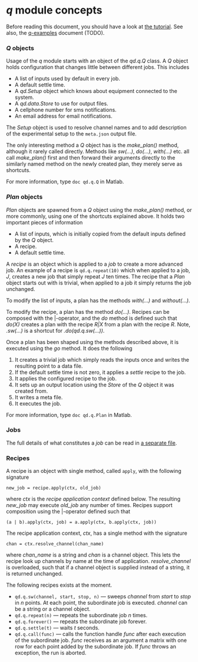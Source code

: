 # *q* module concepts

Before reading this document, you should have a look at [the
tutorial](../../Tutorial.md). See also, the [q-examples](q-examples.md)
document (TODO).

### *Q* objects

Usage of the *q* module starts with an object of the *qd.q.Q* class. A *Q*
object holds configuration that changes little between different jobs. This
includes

* A list of inputs used by default in every job.
* A default settle time.
* A *qd.Setup* object which knows about equipment connected to the system.
* A *qd.data.Store* to use for output files.
* A cellphone number for sms notifications.
* An email address for email notifications.

The *Setup* object is used to resolve channel names and to add description of
the experimental setup to the `meta.json` output file.

The only interesting method a *Q* object has is the *make_plan()* method,
although it rarely called directly. Methods like *sw(...)*, *do(...)*,
*with(...)* etc. all call *make_plan()* first and then forward their arguments
directly to the similarly named method on the newly created plan, they merely
serve as shortcuts.

For more information, type `doc qd.q.Q` in Matlab.

### *Plan* objects

*Plan* objects are spawned from a *Q* object using the *make_plan()* method,
or more commonly, using one of the shortcuts explained above. It holds two
important pieces of information

* A list of inputs, which is initially copied from the default inputs defined
  by the *Q* object.
* A recipe.
* A default settle time.

A *recipe* is an object which is applied to a *job* to create a more advanced
job. An example of a recipe is `qd.q.repeat(10)` which when applied to a job,
*J*, creates a new job that simply repeat *J* ten times. The recipe that a
*Plan* object starts out with is trivial, when applied to a job it simply
returns the job unchanged.

To modify the list of inputs, a plan has the methods *with(...)* and
*without(...)*.

To modify the recipe, a plan has the method *do(...)*. Recipes can be composed
with the |-operator, and the *do* method is defined such that *do(X)* creates
a plan with the recipe *R|X* from a plan with the recipe *R*. Note, *.sw(...)*
is a shortcut for *.do(qd.q.sw(...))*.

Once a plan has been shaped using the methods described above, it is executed
using the *go* method. It does the following

1. It creates a trivial job which simply reads the inputs once and writes the
   resulting point to a data file.
2. If the default settle time is not zero, it applies a *settle* recipe to the
   job.
3. It applies the configured recipe to the job.
4. It sets up an output location using the *Store* of the *Q* object it was
   created from.
5. It writes a meta file.
6. It executes the job.

For more information, type `doc qd.q.Plan` in Matlab.

### Jobs

The full details of what constitutes a *job* can be read in [a separate
file](jobs.md).

### Recipes

A recipe is an object with single method, called `apply`, with the following
signature

```
new_job = recipe.apply(ctx, old_job)
```

where *ctx* is the *recipe application context* defined below. The resulting
*new_job* may execute *old_job* any number of times. Recipes support
composition using the |-operator defined such that

```
(a | b).apply(ctx, job) = a.apply(ctx, b.apply(ctx, job))
```

The recipe application context, *ctx*, has a single method with the signature

```
chan = ctx.resolve_channel(chan_name)
```

where *chan_name* is a string and *chan* is a channel object. This lets the
recipe look up channels by name at the time of application. *resolve_channel*
is overloaded, such that if a channel object is supplied instead of a string,
it is returned unchanged.

The following recipes exists at the moment.

* `qd.q.sw(channel, start, stop, n)` &mdash; sweeps *channel* from *start* to
  *stop* in *n* points. At each point, the subordinate job is executed.
  *channel* can be a string or a channel object.
* `qd.q.repeat(n)` &mdash; repeats the subordinate job *n* times.
* `qd.q.forever()` &mdash; repeats the subordinate job forever.
* `qd.q.settle(t)` &mdash; waits *t* seconds.
* `qd.q.call(func)` &mdash; calls the function handle *func* after each
  execution of the subordinate job. *func* receives as an argument a matrix
  with one row for each point added by the subordinate job. If *func* throws
  an exception, the run is aborted.
